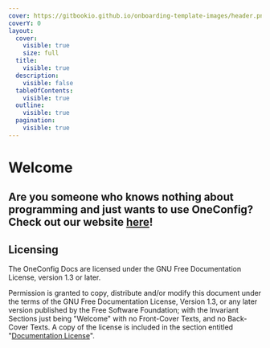 ```yaml
---
cover: https://gitbookio.github.io/onboarding-template-images/header.png
coverY: 0
layout:
  cover:
    visible: true
    size: full
  title:
    visible: true
  description:
    visible: false
  tableOfContents:
    visible: true
  outline:
    visible: true
  pagination:
    visible: true
---
```


# Welcome

## Are you someone who knows nothing about programming and just wants to use OneConfig? Check out our website [here](https://polyfrost.org/projects/oneconfig/)!



## Licensing

The OneConfig Docs are licensed under the GNU Free Documentation License, version 1.3 or later.

Permission is granted to copy, distribute and/or modify this document under the terms of the GNU Free Documentation License, Version 1.3, or any later version published by the Free Software Foundation; with the Invariant Sections just being "Welcome" with no Front-Cover Texts, and no Back-Cover Texts. A copy of the license is included in the section entitled "[Documentation License](documentation-license.md)".
